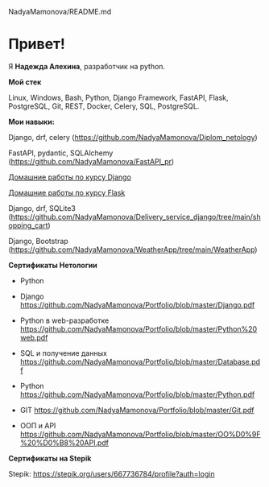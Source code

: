 NadyaMamonova/README.md

# Привет!

Я **Надежда Алехина**, разработчик на python.

**Мой стек**

Linux, Windows, Bash, Python, Django Framework, FastAPI, Flask, PostgreSQL, Git, REST, Docker, Celery, SQL, PostgreSQL.

**Мои навыки:**



Django, drf, celery (https://github.com/NadyaMamonova/Diplom_netology)

FastAPI, pydantic, SQLAlchemy (https://github.com/NadyaMamonova/FastAPI_pr)

[Домашние работы по курсу Django](https://github.com/NadyaMamonova/HW-Access-to-the-DRF)

[Домашние работы по курсу Flask](https://github.com/NadyaMamonova/HW-Flask)

Django, drf, SQLite3 (https://github.com/NadyaMamonova/Delivery_service_django/tree/main/shopping_cart)

Django, Bootstrap (https://github.com/NadyaMamonova/WeatherApp/tree/main/WeatherApp)



**Сертификаты Нетологии**

- Python 

- Django https://github.com/NadyaMamonova/Portfolio/blob/master/Django.pdf

- Python в web-разработке https://github.com/NadyaMamonova/Portfolio/blob/master/Python%20web.pdf

- SQL и получение данных  https://github.com/NadyaMamonova/Portfolio/blob/master/Database.pdf

- Python https://github.com/NadyaMamonova/Portfolio/blob/master/Python.pdf

- GIT https://github.com/NadyaMamonova/Portfolio/blob/master/Git.pdf

- ООП и API https://github.com/NadyaMamonova/Portfolio/blob/master/OO%D0%9F%20%D0%B8%20API.pdf




**Сертификаты на Stepik**

Stepik: https://stepik.org/users/667736784/profile?auth=login
